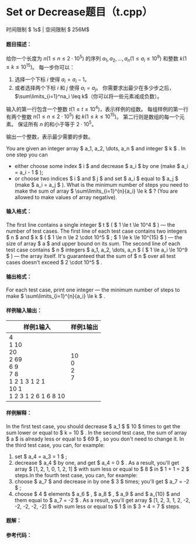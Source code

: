 
# Set or Decrease题目（t.cpp）
时间限制 $ 1s$   |   空间限制 $ 256M$

#### 题目描述：

给你一个长度为 $n(1 \leq n \leq 2 \cdot 10^5)$ 的序列 $a_1,a_2,...,a_n(1 \leq a_i \leq 10^9)$ 和整数 $k(1 \leq k \leq 10^{15})$。
每一步你可以：

1. 选择一个下标 $i$ 使得 $a_i = a_i - 1$。
2. 或者选择两个下标 $i$ 和 $j$ 使得 $a_i =a_j$。
    你需要求出最少在多少步之后，$\sum\limits_{i=1}^na_i \leq k$（你可以将一些元素减成负数）。



输入的第一行包含一个整数 $t(1 \leq t \leq 10^4)$，表示样例的组数。
每组样例的第一行有两个整数 $n(1 \leq n \leq 2 \cdot 10^5)$ 和 $k(1 \leq k \leq 10^{15})$。
第二行则是数组的每一个元素。
保证所有 $n$ 的和小于等于 $2 \cdot 10^5$。



输出一个整数，表示最少需要的步数。



You are given an integer array $ a_1, a_2, \dots, a_n $ and integer $ k $ .
In one step you can

- either choose some index $ i $ and decrease $ a_i $ by one (make $ a_i = a_i - 1 $ );
- or choose two indices $ i $ and $ j $ and set $ a_i $ equal to $ a_j $ (make $ a_i = a_j $ ).
    What is the minimum number of steps you need to make the sum of array $ \sum\limits_{i=1}^{n}{a_i} \le k $ ? (You are allowed to make values of array negative).

#### 输入格式：

The first line contains a single integer $ t $ ( $ 1 \le t \le 10^4 $ ) — the number of test cases.
The first line of each test case contains two integers $ n $ and $ k $ ( $ 1 \le n \le 2 \cdot 10^5 $ ; $ 1 \le k \le 10^{15} $ ) — the size of array $ a $ and upper bound on its sum.
The second line of each test case contains $ n $ integers $ a_1, a_2, \dots, a_n $ ( $ 1 \le a_i \le 10^9 $ ) — the array itself.
It's guaranteed that the sum of $ n $ over all test cases doesn't exceed $ 2 \cdot 10^5 $ .

#### 输出格式：

For each test case, print one integer — the minimum number of steps to make $ \sum\limits_{i=1}^{n}{a_i} \le k $ .

#### 样例输入输出：

| 样例1输入                                                    | 样例1输出            |
| ------------------------------------------------------------ | -------------------- |
| 4<br/>1 10<br/>20<br/>2 69<br/>6 9<br/>7 8<br/>1 2 1 3 1 2 1<br/>10 1<br/>1 2 3 1 2 6 1 6 8 10 | 10<br/>0<br/>2<br/>7 |

#### 样例解释：

In the first test case, you should decrease $ a_1 $ $ 10 $ times to get the sum lower or equal to $ k = 10 $ .
In the second test case, the sum of array $ a $ is already less or equal to $ 69 $ , so you don't need to change it.
In the third test case, you can, for example:

1. set $ a_4 = a_3 = 1 $ ;
2. decrease $ a_4 $ by one, and get $ a_4 = 0 $ .
    As a result, you'll get array $ [1, 2, 1, 0, 1, 2, 1] $ with sum less or equal to $ 8 $ in $ 1 + 1 = 2 $ steps.In the fourth test case, you can, for example:
3. choose $ a_7 $ and decrease in by one $ 3 $ times; you'll get $ a_7 = -2 $ ;
4. choose $ 4 $ elements $ a_6 $ , $ a_8 $ , $ a_9 $ and $ a_{10} $ and them equal to $ a_7 = -2 $ .
    As a result, you'll get array $ [1, 2, 3, 1, 2, -2, -2, -2, -2, -2] $ with sum less or equal to $ 1 $ in $ 3 + 4 = 7 $ steps.

<div STYLE="page-break-after: always;"/>

#### 题解：



#### 参考代码：

```c++

```
